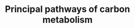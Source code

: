 ---
annotations:
- id: PW:0000469
  parent: signaling pathway
  type: Pathway Ontology
  value: lipid hormone signaling pathway
authors:
- Kdahlquist
- MaintBot
- Thomas
- Egonw
- Ddigles
- Khanspers
- AlexanderPico
- DeSl
- Eweitz
description: Based on Glycolysis and Gluconeogenesis Pathways at SGD and on Kruckeberg,
  AL and Dickinson, JR (2004) Carbon Metabolism in The Metabolism and Molecular Physiology
  of Saccharomyces cerevisiae, Dickinson, JR and Schweizer, M, eds, CRC Press.
last-edited: 2021-05-20
organisms:
- Saccharomyces cerevisiae
redirect_from:
- /index.php/Pathway:WP112
- /instance/WP112
- /instance/WP112_rr117329
revision: r117329
schema-jsonld:
- '@context': https://schema.org/
  '@id': https://wikipathways.github.io/pathways/WP112.html
  '@type': Dataset
  creator:
    '@type': Organization
    name: WikiPathways
  description: Based on Glycolysis and Gluconeogenesis Pathways at SGD and on Kruckeberg,
    AL and Dickinson, JR (2004) Carbon Metabolism in The Metabolism and Molecular
    Physiology of Saccharomyces cerevisiae, Dickinson, JR and Schweizer, M, eds, CRC
    Press.
  keywords:
  - 1,3-Bisphosphoglycerate
  - 2-Phosphoglycerate
  - 3-Phosphoglycerate
  - 6-Phosphogluconate
  - ACO1
  - ACO2
  - ACS1 (mt)
  - ACS2
  - ADH1
  - ADH2
  - ADH3 (mt)
  - ADH4 (mt)
  - ADH5
  - ALD4 (mt)
  - ALD6
  - Acetaldehyde
  - Acetate
  - Acetyl-CoA
  - CDC19
  - CIT1
  - CIT2
  - CIT3
  - Citrate
  - D-6-Phospho-glucono-delta-lactone
  - D-Ribose-5-Phosphate
  - DAL7
  - Dihydroxyacetone
  - ENO1
  - ENO2
  - Erythrose-4-phosphate
  - Ethanol
  - FBA1
  - FBP1
  - FUM1
  - Fructose 1,6-bisphosphate
  - Fructose-6-phosphate
  - Fumarate
  - GLK1
  - GND1
  - GND2
  - GPD1
  - GPD2
  - GPM1
  - GUT1
  - GUT2
  - Glucose
  - Glucose-6-phosphate
  - Glyceraldehyde-3-phosphate
  - Glycerol
  - Glycerol 3-phosphate
  - Glyoxylate
  - HOR2
  - HXK1
  - HXK2
  - ICL1
  - IDH1
  - IDH2
  - IDP1
  - IDP2
  - Isocitrate
  - KGD1
  - KGD2
  - LAT1
  - LPD1
  - LSC1
  - LSC2
  - MAE1
  - MDH1
  - MDH2
  - MDH3
  - MLS1
  - Malate
  - Oxaloacetate
  - PCK1
  - PDA1
  - PDB1
  - PDC1
  - PDC5
  - PDC6
  - PDX1
  - PFK1
  - PFK2
  - PGI1
  - PGK1
  - PYC1
  - PYC2
  - PYK2
  - Phosphate
  - Phosphoenolpyruvate
  - Pyruvate
  - RHR2
  - RKI1
  - RPE1
  - Ribulose-5-phosphate
  - SDH1
  - SDH2
  - SDH3
  - SDH4
  - SOL3
  - SOL4
  - Sedoheptulose-7-phosphate
  - Succinate
  - Succinyl-CoA
  - TAL1
  - TDH1
  - TDH2
  - TDH3
  - TKL1
  - TKL2
  - TPI1
  - Xylulose-5-phosphate
  - ZWF1
  - alpha-ketoglutarate
  license: CC0
  name: Principal pathways of carbon metabolism
seo: CreativeWork
title: Principal pathways of carbon metabolism
wpid: WP112
---